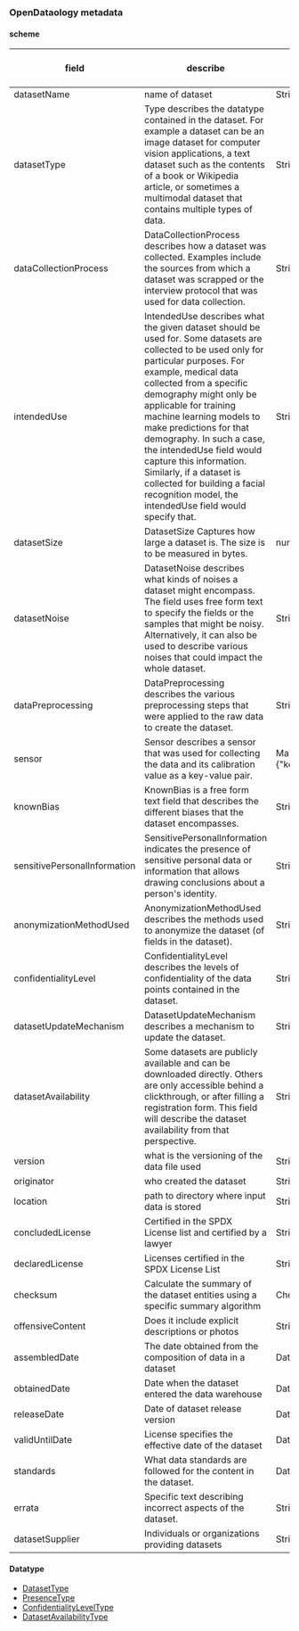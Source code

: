 ### OpenDataology metadata 

#### scheme
| field |  describe   | format | range |  is SPDX3 model |
| --- |  ----  | ----  | --- | --- |
| datasetName |  name of dataset   | String | no limit | Y |
| datasetType |  Type describes the datatype contained in the dataset. For example a dataset can be an image dataset for computer vision applications, a text dataset such as the contents of a book or Wikipedia article, or sometimes a multimodal dataset that contains multiple types of data.  | String | DatasetType | Y |
| dataCollectionProcess | DataCollectionProcess describes how a dataset was collected. Examples include the sources from which a dataset was scrapped or the interview protocol that was used for data collection. | String  | no limit | Y |
| intendedUse | IntendedUse describes what the given dataset should be used for. Some datasets are collected to be used only for particular purposes. For example, medical data collected from a specific demography might only be applicable for training machine learning models to make predictions for that demography. In such a case, the intendedUse field would capture this information. Similarly, if a dataset is collected for building a facial recognition model, the intendedUse field would specify that. | String  |no limit| Y |
| datasetSize | DatasetSize Captures how large a dataset is. The size is to be measured in bytes. | number |  nonNegativeInteger （unit Byte） | Y |
| datasetNoise | DatasetNoise describes what kinds of noises a dataset might encompass. The field uses free form text to specify the fields or the samples that might be noisy. Alternatively, it can also be used to describe various noises that could impact the whole dataset. | String | no limit | Y |
| dataPreprocessing | DataPreprocessing describes the various preprocessing steps that were applied to the raw data to create the dataset. | String| no limit | Y |
| sensor | Sensor describes a sensor that was used for collecting the data and its calibration value as a key-value pair. | Map {"key":"value"}  | no limit | Y |
| knownBias | KnownBias is a free form text field that describes the different biases that the dataset encompasses. | String | no limit | Y |
| sensitivePersonalInformation | SensitivePersonalInformation indicates the presence of sensitive personal data or information that allows drawing conclusions about a person's identity. | String | PresenceType | Y |
| anonymizationMethodUsed | AnonymizationMethodUsed describes the methods used to anonymize the dataset (of fields in the dataset). | String | no limit | Y |
| confidentialityLevel | ConfidentialityLevel describes the levels of confidentiality of the data points contained in the dataset.  | String | ConfidentialityLevelType |Y |
| datasetUpdateMechanism | DatasetUpdateMechanism describes a mechanism to update the dataset. | String | no limit | Y |
| datasetAvailability | Some datasets are publicly available and can be downloaded directly. Others are only accessible behind a clickthrough, or after filling a registration form. This field will describe the dataset availability from that perspective. | String | DatasetAvailabilityType | Y |
| version | what is the versioning of the data file used | String | no limit | N |
| originator | who created the dataset | String | no limit | N |
| location | path to directory where input data is stored | String |  no limit  | N |
| concludedLicense | Certified in the SPDX License list and certified by a lawyer | String | no limit | N |
| declaredLicense | Licenses certified in the SPDX License List | String | no limit | N |
| checksum | Calculate the summary of the dataset entities using a specific summary algorithm | CheckSumObject | no limit | N |
| offensiveContent | Does it include explicit descriptions or photos | String | PresenceType  | N |
| assembledDate | The date obtained from the composition of data in a dataset | Date | "YYYY-MM-DD mm:ss" | N |
| obtainedDate | Date when the dataset entered the data warehouse | Date | "YYYY-MM-DD mm:ss" | N |
| releaseDate | Date of dataset release version | Date | "YYYY-MM-DD mm:ss" | N |
| validUntilDate | License specifies the effective date of the dataset | Date | "YYYY-MM-DD mm:ss" | N |
| standards | What data standards are followed for the content in the dataset. | Date | "YYYY-MM-DD mm:ss" | N |
| errata | Specific text describing incorrect aspects of the dataset. | String | no limit|N |
| datasetSupplier | Individuals or organizations providing datasets | String | no limit | N |

#### Datatype
* [DatasetType](https://github.com/spdx/spdx-3-model/blob/fc9f50625a99b82c2f24b18f175f52f6b7d46e10/model/Dataset/Vocabularies/DatasetType.md#L4)
* [PresenceType](https://github.com/spdx/spdx-3-model/blob/fc9f50625a99b82c2f24b18f175f52f6b7d46e10/model/AI/Vocabularies/PresenceType.md#L4)
* [ConfidentialityLevelType](https://github.com/spdx/spdx-3-model/blob/fc9f50625a99b82c2f24b18f175f52f6b7d46e10/model/Dataset/Vocabularies/ConfidentialityLevelType.md#L4)
* [DatasetAvailabilityType](https://github.com/spdx/spdx-3-model/blob/fc9f50625a99b82c2f24b18f175f52f6b7d46e10/model/Dataset/Vocabularies/DatasetAvailabilityType.md)                                                                                                                                                                                                                                                                                                                                                                                                                                                                                                                                                                                                                                                                                                                                                                                                                                                                                                                                                                                                                                                                                                                                                                                                                                                                                                                                                                          